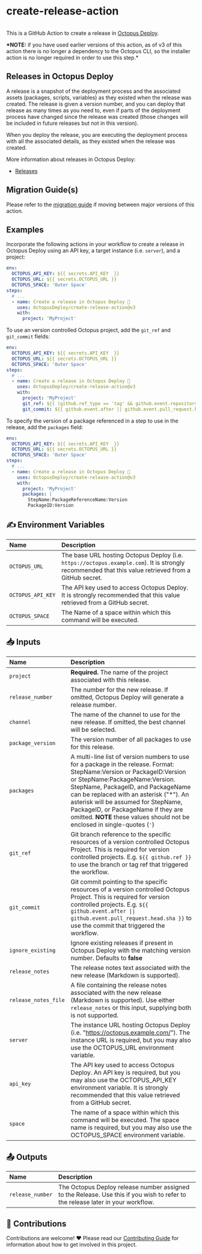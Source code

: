 # create-release-action

<img alt= "" src="https://github.com/OctopusDeploy/create-release-action/raw/main/assets/github-actions-octopus.png" />

This is a GitHub Action to create a release in [Octopus Deploy](https://octopus.com/).

**\*NOTE:** if you have used earlier versions of this action, as of v3 of this action there is no longer a dependency to the Octopus CLI, so the installer action is no longer required in order to use this step.\*

## Releases in Octopus Deploy

A release is a snapshot of the deployment process and the associated assets (packages, scripts, variables) as they existed when the release was created. The release is given a version number, and you can deploy that release as many times as you need to, even if parts of the deployment process have changed since the release was created (those changes will be included in future releases but not in this version).

When you deploy the release, you are executing the deployment process with all the associated details, as they existed when the release was created.

More information about releases in Octopus Deploy:

- [Releases](https://octopus.com/docs/releases)

## Migration Guide(s)

Please refer to the [migration guide](migration-guide.md) if moving between major versions of this action.

## Examples

Incorporate the following actions in your workflow to create a release in Octopus Deploy using an API key, a target instance (i.e. `server`), and a project:

```yml
env:
  OCTOPUS_API_KEY: ${{ secrets.API_KEY  }}
  OCTOPUS_URL: ${{ secrets.OCTOPUS_URL }}
  OCTOPUS_SPACE: 'Outer Space'
steps:
  # ...
  - name: Create a release in Octopus Deploy 🐙
    uses: OctopusDeploy/create-release-action@v3
    with:
      project: 'MyProject'
```

To use an version controlled Octopus project, add the `git_ref` and `git_commit` fields:

```yml
env:
  OCTOPUS_API_KEY: ${{ secrets.API_KEY  }}
  OCTOPUS_URL: ${{ secrets.OCTOPUS_URL }}
  OCTOPUS_SPACE: 'Outer Space'
steps:
  # ...
  - name: Create a release in Octopus Deploy 🐙
    uses: OctopusDeploy/create-release-action@v3
    with:
      project: 'MyProject'
      git_ref: ${{ (github.ref_type == 'tag' && github.event.repository.default_branch ) || (github.head_ref || github.ref) }}
      git_commit: ${{ github.event.after || github.event.pull_request.head.sha }}
```

To specify the version of a package referenced in a step to use in the release, add the `packages` field:

```yml
env:
  OCTOPUS_API_KEY: ${{ secrets.API_KEY  }}
  OCTOPUS_URL: ${{ secrets.OCTOPUS_URL }}
  OCTOPUS_SPACE: 'Outer Space'
steps:
  # ...
  - name: Create a release in Octopus Deploy 🐙
    uses: OctopusDeploy/create-release-action@v3
    with:
      project: 'MyProject'
      packages: |
        StepName:PackageReferenceName:Version
        PackageID:Version
```

## ✍️ Environment Variables

| Name              | Description                                                                                                                                          |
| :---------------- | :--------------------------------------------------------------------------------------------------------------------------------------------------- |
| `OCTOPUS_URL`     | The base URL hosting Octopus Deploy (i.e. `https://octopus.example.com`). It is strongly recommended that this value retrieved from a GitHub secret. |
| `OCTOPUS_API_KEY` | The API key used to access Octopus Deploy. It is strongly recommended that this value retrieved from a GitHub secret.                                |
| `OCTOPUS_SPACE`   | The Name of a space within which this command will be executed.                                                                                      |

## 📥 Inputs

| Name                 | Description                                                                                                                                                                                                                                                                                                                     |
| :------------------- | :------------------------------------------------------------------------------------------------------------------------------------------------------------------------------------------------------------------------------------------------------------------------------------------------------------------------------ |
| `project`            | **Required.** The name of the project associated with this release.                                                                                                                                                                                                                                                             |
| `release_number`     | The number for the new release. If omitted, Octopus Deploy will generate a release number.                                                                                                                                                                                                                                      |
| `channel`            | The name of the channel to use for the new release. If omitted, the best channel will be selected.                                                                                                                                                                                                                              |
| `package_version`    | The version number of all packages to use for this release.                                                                                                                                                                                                                                                                     |
| `packages`           | A multi-line list of version numbers to use for a package in the release. Format: StepName:Version or PackageID:Version or StepName:PackageName:Version. StepName, PackageID, and PackageName can be replaced with an asterisk ("\*"). An asterisk will be assumed for StepName, PackageID, or PackageName if they are omitted. **NOTE** these values should not be enclosed in single-quotes (`'`) |
| `git_ref`            | Git branch reference to the specific resources of a version controlled Octopus Project. This is required for version controlled projects. E.g. `${{ github.ref }}` to use the branch or tag ref that triggered the workflow.                                                                                                    |
| `git_commit`         | Git commit pointing to the specific resources of a version controlled Octopus Project.  This is required for version controlled projects. E.g. `${{ github.event.after \|\| github.event.pull_request.head.sha }}` to use the commit that triggered the workflow.                                                       |
| `ignore_existing`    | Ignore existing releases if present in Octopus Deploy with the matching version number. Defaults to **false**                                                                                                                                                                                                                   |
| `release_notes`      | The release notes text associated with the new release (Markdown is supported).                                                                                                                                                                                                                                                 |
| `release_notes_file` | A file containing the release notes associated with the new release (Markdown is supported). Use either `release_notes` or this input, supplying both is not supported.                                                                                                                                                         |
| `server`             | The instance URL hosting Octopus Deploy (i.e. "https://octopus.example.com/"). The instance URL is required, but you may also use the OCTOPUS_URL environment variable.                                                                                                                                                         |
| `api_key`            | The API key used to access Octopus Deploy. An API key is required, but you may also use the OCTOPUS_API_KEY environment variable. It is strongly recommended that this value retrieved from a GitHub secret.                                                                                                                    |
| `space`              | The name of a space within which this command will be executed. The space name is required, but you may also use the OCTOPUS_SPACE environment variable.                                                                                                                                                                        |

## 📤 Outputs

| Name             | Description                                                                                                                     |
| :--------------- | :------------------------------------------------------------------------------------------------------------------------------ |
| `release_number` | The Octopus Deploy release number assigned to the Release. Use this if you wish to refer to the release later in your workflow. |

## 🤝 Contributions

Contributions are welcome! :heart: Please read our [Contributing Guide](.github/CONTRIBUTING.md) for information about how to get involved in this project.
